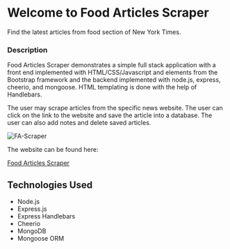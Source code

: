 # Welcome to Food Articles Scraper

 Find the latest articles from food section of New York Times. 

### Description

Food Articles Scraper demonstrates a simple full stack application with a front end implemented with HTML/CSS/Javascript and elements from the Bootstrap framework and the backend implemented with node.js, express, cheerio, and mongoose. HTML templating is done with the help of Handlebars.

The user may scrape articles from the specific news website. The user can click on the link to the website and save the article into a database. The user can also add notes and delete saved articles.

![FA-Scraper](https://user-images.githubusercontent.com/28829258/55676309-ab180300-58a0-11e9-9c1a-c7b5244550fd.png)

The website can be found here:

[Food Articles Scraper](https://mongo-scraper-ms.herokuapp.com/)

## Technologies Used

- Node.js
- Express.js
- Express Handlebars
- Cheerio
- MongoDB
- Mongoose ORM
